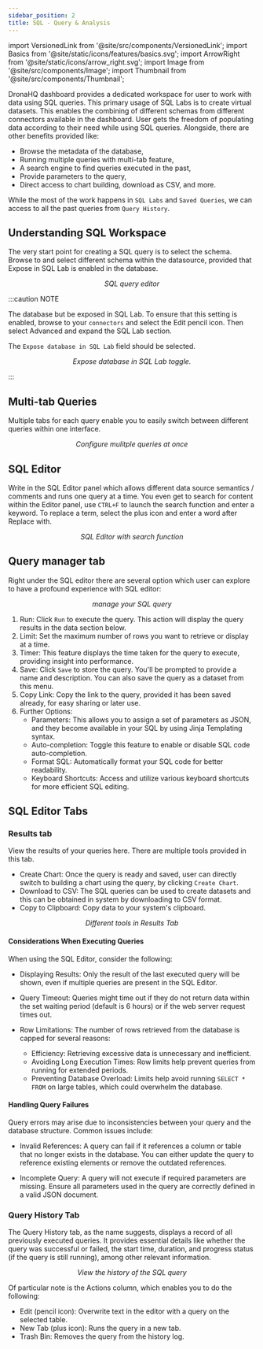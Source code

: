 ```yaml
---
sidebar_position: 2
title: SQL - Query & Analysis
---
```


import VersionedLink from '@site/src/components/VersionedLink'; 
import Basics from '@site/static/icons/features/basics.svg'; 
import ArrowRight from '@site/static/icons/arrow_right.svg'; 
import Image from '@site/src/components/Image'; 
import Thumbnail from '@site/src/components/Thumbnail';

DronaHQ dashboard provides a dedicated workspace for user to work with data using SQL queries. This primary usage of SQL Labs is to create virtual datasets. This enables the combining of different schemas from different connectors available in the dashboard. User gets the freedom of populating data according to their need while using SQL queries. Alongside, there are other benefits provided like:

- Browse the metadata of the database,
- Running multiple queries with multi-tab feature,
- A search engine to find queries executed in the past,
- Provide parameters to the query,
- Direct access to chart building, download as CSV, and more.

While the most of the work happens in `SQL Labs` and `Saved Queries`, we can access to all the past queries from `Query History`.

<figure>
  <Thumbnail src="/img/dhq-dashboard/working-with-data/sql-labs/sql-labs.jpeg" alt="Expose database in SQL Lab toggle." />
</figure>

## Understanding SQL Workspace

The very start point for creating a SQL query is to select the schema. Browse to and select different schema within the datasource, provided that Expose in SQL Lab is enabled in the database.

<figure>
  <Thumbnail src="/img/dhq-dashboard/working-with-data/sql-labs/query.jpeg" alt="SQL query editor" />
  <figcaption align="center"><i>SQL query editor</i></figcaption>
</figure>


:::caution NOTE

The database but be exposed in SQL Lab. To ensure that this setting is enabled, browse to your `connectors` and select the Edit pencil icon. Then select Advanced and expand the SQL Lab section.

The `Expose database in SQL Lab` field should be selected.
<figure>
  <Thumbnail src="/img/dhq-dashboard/working-with-data/sql-labs/expose.jpeg" alt="Expose database in SQL Lab toggle." />
  <figcaption align="center"><i>Expose database in SQL Lab toggle.</i></figcaption>
</figure>

:::


## Multi-tab Queries

Multiple tabs for each query enable you to easily switch between different queries within one interface.

<figure>
  <Thumbnail src="/img/dhq-dashboard/working-with-data/sql-labs/multi.jpeg" alt="Configure mulitple queries at once" />
  <figcaption align="center"><i>Configure mulitple queries at once</i></figcaption>
</figure>

## SQL Editor

Write in the SQL Editor panel which allows different data source semantics / comments and runs one query at a time. You even get to search for content within the Editor panel, use `CTRL+F` to launch the search function and enter a keyword. To replace a term, select the plus icon and enter a word after Replace with.

<figure>
  <Thumbnail src="/img/dhq-dashboard/working-with-data/sql-labs/editor.jpeg" alt="SQL Editor with search function" />
  <figcaption align="center"><i>SQL Editor with search function</i></figcaption>
</figure>

## Query manager tab

Right under the SQL editor there are several option which user can explore to have a profound experience with SQL editor:

<figure>
  <Thumbnail src="/img/dhq-dashboard/working-with-data/sql-labs/manage-query.jpeg" alt="manage your SQL query" />
  <figcaption align="center"><i>manage your SQL query</i></figcaption>
</figure>

1. Run: Click `Run` to execute the query. This action will display the query results in the data section below.
2. Limit: Set the maximum number of rows you want to retrieve or display at a time.
3. Timer: This feature displays the time taken for the query to execute, providing insight into performance.
4. Save: Click `Save` to store the query. You'll be prompted to provide a name and description. You can also save the query as a dataset from this menu.
5. Copy Link: Copy the link to the query, provided it has been saved already, for easy sharing or later use.
6. Further Options:
   - Parameters: This allows you to assign a set of parameters as JSON, and they become available in your SQL by using Jinja Templating syntax.
   - Auto-completion: Toggle this feature to enable or disable SQL code auto-completion.
   - Format SQL: Automatically format your SQL code for better readability.
   - Keyboard Shortcuts: Access and utilize various keyboard shortcuts for more efficient SQL editing.

## SQL Editor Tabs

### Results tab

View the results of your queries here. There are multiple tools provided in this tab.

- Create Chart: Once the query is ready and saved, user can directly switch to building a chart using the query, by clicking `Create Chart`.
- Download to CSV: The SQL queries can be used to create datasets and this can be obtained in system by downloading to CSV format.
- Copy to Clipboard: Copy data to your system's clipboard.

<figure>
  <Thumbnail src="/img/dhq-dashboard/working-with-data/sql-labs/result-tab.jpeg" alt="Different tools in Results Tab" />
  <figcaption align="center"><i>Different tools in Results Tab</i></figcaption>
</figure>

#### Considerations When Executing Queries

When using the SQL Editor, consider the following:

- Displaying Results: Only the result of the last executed query will be shown, even if multiple queries are present in the SQL Editor.

- Query Timeout: Queries might time out if they do not return data within the set waiting period (default is 6 hours) or if the web server request times out.

- Row Limitations: The number of rows retrieved from the database is capped for several reasons:
  - Efficiency: Retrieving excessive data is unnecessary and inefficient.
  - Avoiding Long Execution Times: Row limits help prevent queries from running for extended periods.
  - Preventing Database Overload: Limits help avoid running `SELECT * FROM` on large tables, which could overwhelm the database.

#### Handling Query Failures

Query errors may arise due to inconsistencies between your query and the database structure. Common issues include:

- Invalid References: A query can fail if it references a column or table that no longer exists in the database. You can either update the query to reference existing elements or remove the outdated references.

- Incomplete Query: A query will not execute if required parameters are missing. Ensure all parameters used in the query are correctly defined in a valid JSON document.

### Query History Tab

The Query History tab, as the name suggests, displays a record of all previously executed queries. It provides essential details like whether the query was successful or failed, the start time, duration, and progress status (if the query is still running), among other relevant information.

<figure>
  <Thumbnail src="/img/dhq-dashboard/working-with-data/sql-labs/history.jpeg" alt="View the history of the SQL query" />
  <figcaption align="center"><i>View the history of the SQL query</i></figcaption>
</figure>

Of particular note is the Actions column, which enables you to do the following:

- Edit (pencil icon): Overwrite text in the editor with a query on the selected table.
- New Tab (plus icon): Runs the query in a new tab.
- Trash Bin: Removes the query from the history log.
